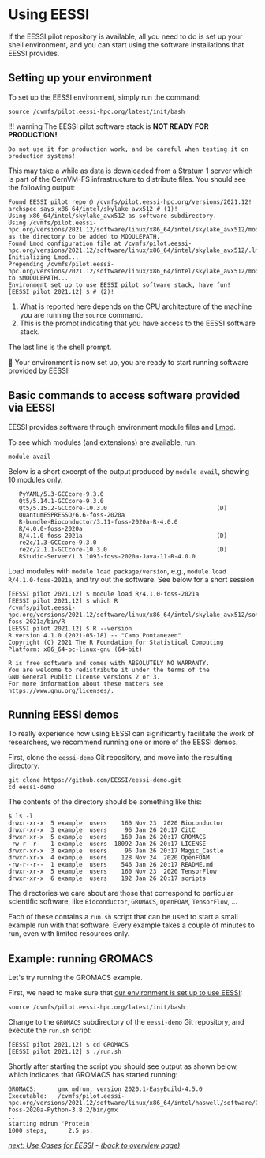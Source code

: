 # Using EESSI

If the EESSI pilot repository is available, all you need to do is set up your shell environment,
and you can start using the software installations that EESSI provides.

## Setting up your environment

To set up the EESSI environment, simply run the command:

``` { .bash .copy }
source /cvmfs/pilot.eessi-hpc.org/latest/init/bash
```

!!! warning
    The EESSI pilot software stack is **NOT READY FOR PRODUCTION!**

    Do not use it for production work, and be careful when testing it on production systems!

This may take a while as data is downloaded from a Stratum 1 server which is
part of the CernVM-FS infrastructure to distribute files. You should see the
following output:

``` { .yaml .no-copy }
Found EESSI pilot repo @ /cvmfs/pilot.eessi-hpc.org/versions/2021.12!
archspec says x86_64/intel/skylake_avx512 # (1)!
Using x86_64/intel/skylake_avx512 as software subdirectory.
Using /cvmfs/pilot.eessi-hpc.org/versions/2021.12/software/linux/x86_64/intel/skylake_avx512/modules/all as the directory to be added to MODULEPATH.
Found Lmod configuration file at /cvmfs/pilot.eessi-hpc.org/versions/2021.12/software/linux/x86_64/intel/skylake_avx512/.lmod/lmodrc.lua
Initializing Lmod...
Prepending /cvmfs/pilot.eessi-hpc.org/versions/2021.12/software/linux/x86_64/intel/skylake_avx512/modules/all to $MODULEPATH...
Environment set up to use EESSI pilot software stack, have fun!
[EESSI pilot 2021.12] $ # (2)!
```

1.  What is reported here depends on the CPU architecture of the machine you are
    running the `source` command.
2.  This is the prompt indicating that you have access to the EESSI software
    stack.

The last line is the shell prompt.

:clap: Your environment is now set up, you are ready to start running software provided by EESSI!

## Basic commands to access software provided via EESSI

EESSI provides software through environment module files and [Lmod](https://lmod.readthedocs.io).

To see which modules (and extensions) are available, run:

``` { .bash .copy }
module avail
```

Below is a short excerpt of the output produced by `module avail`, showing 10 modules only.
```
   PyYAML/5.3-GCCcore-9.3.0
   Qt5/5.14.1-GCCcore-9.3.0
   Qt5/5.15.2-GCCcore-10.3.0                               (D)
   QuantumESPRESSO/6.6-foss-2020a
   R-bundle-Bioconductor/3.11-foss-2020a-R-4.0.0
   R/4.0.0-foss-2020a
   R/4.1.0-foss-2021a                                      (D)
   re2c/1.3-GCCcore-9.3.0
   re2c/2.1.1-GCCcore-10.3.0                               (D)
   RStudio-Server/1.3.1093-foss-2020a-Java-11-R-4.0.0
```

Load modules with `module load package/version`, e.g.,
`module load R/4.1.0-foss-2021a`, and try out the software. See below for a short
session

```
[EESSI pilot 2021.12] $ module load R/4.1.0-foss-2021a
[EESSI pilot 2021.12] $ which R
/cvmfs/pilot.eessi-hpc.org/versions/2021.12/software/linux/x86_64/intel/skylake_avx512/software/R/4.1.0-foss-2021a/bin/R
[EESSI pilot 2021.12] $ R --version
R version 4.1.0 (2021-05-18) -- "Camp Pontanezen"
Copyright (C) 2021 The R Foundation for Statistical Computing
Platform: x86_64-pc-linux-gnu (64-bit)

R is free software and comes with ABSOLUTELY NO WARRANTY.
You are welcome to redistribute it under the terms of the
GNU General Public License versions 2 or 3.
For more information about these matters see
https://www.gnu.org/licenses/.
```

## Running EESSI demos

To really experience how using EESSI can significantly facilitate the work of researchers,
we recommend running one or more of the EESSI demos.

First, clone the ``eessi-demo`` Git repository, and move into the resulting directory:

``` { .bash .copy }
git clone https://github.com/EESSI/eessi-demo.git
cd eessi-demo
```

The contents of the directory should be something like this:

```
$ ls -l
drwxr-xr-x  5 example  users    160 Nov 23  2020 Bioconductor
drwxr-xr-x  3 example  users     96 Jan 26 20:17 CitC
drwxr-xr-x  5 example  users    160 Jan 26 20:17 GROMACS
-rw-r--r--  1 example  users  18092 Jan 26 20:17 LICENSE
drwxr-xr-x  3 example  users     96 Jan 26 20:17 Magic_Castle
drwxr-xr-x  4 example  users    128 Nov 24  2020 OpenFOAM
-rw-r--r--  1 example  users    546 Jan 26 20:17 README.md
drwxr-xr-x  5 example  users    160 Nov 23  2020 TensorFlow
drwxr-xr-x  6 example  users    192 Jan 26 20:17 scripts
```

The directories we care about are those that correspond to particular scientific software,
like ``Bioconductor``, ``GROMACS``, ``OpenFOAM``, ``TensorFlow``, ...

Each of these contains a ``run.sh`` script that can be used to start a small
example run with that software. Every example takes a couple of minutes to run,
even with limited resources only.

## Example: running GROMACS

Let's try running the GROMACS example.

First, we need to make sure that [our environment is set up to use EESSI](../setting_up_environment):

``` { .bash .copy }
source /cvmfs/pilot.eessi-hpc.org/latest/init/bash
```

Change to the ``GROMACS`` subdirectory of the ``eessi-demo`` Git repository, and execute the ``run.sh`` script:

``` { .no-copy }
[EESSI pilot 2021.12] $ cd GROMACS
[EESSI pilot 2021.12] $ ./run.sh
```

Shortly after starting the script you should see output as shown below, which indicates that GROMACS has started
running:

``` { .no-copy }
GROMACS:      gmx mdrun, version 2020.1-EasyBuild-4.5.0
Executable:   /cvmfs/pilot.eessi-hpc.org/versions/2021.12/software/linux/x86_64/intel/haswell/software/GROMACS/2020.1-foss-2020a-Python-3.8.2/bin/gmx
...
starting mdrun 'Protein'
1000 steps,      2.5 ps.
```

[*next: Use Cases for EESSI*](eessi-use-cases.md) - [*(back to overview page)*](index.md)
